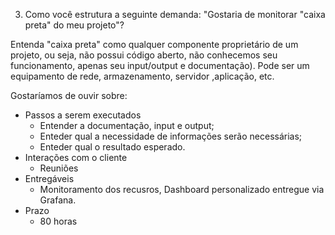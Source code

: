 3) Como você estrutura a seguinte demanda: "Gostaria de monitorar "caixa preta" do meu projeto"?

Entenda "caixa preta" como qualquer componente proprietário de um projeto, ou seja, não possui código aberto, não conhecemos seu funcionamento, apenas seu input/output e documentação). Pode ser um equipamento de rede, armazenamento, servidor ,aplicação, etc.

Gostaríamos de ouvir sobre:

- Passos a serem executados
    * Entender a documentação, input e output;
    * Enteder qual a necessidade de informações serão necessárias;
    * Enteder qual o resultado esperado.
- Interações com o cliente
    * Reuniões
- Entregáveis
    * Monitoramento dos recusros, Dashboard personalizado entregue via Grafana.
- Prazo
    * 80 horas